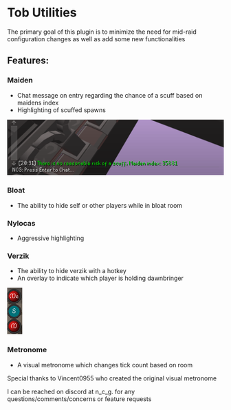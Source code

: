 # Tob Utilities

The primary goal of this plugin is to minimize the need for mid-raid configuration changes as well as add some new functionalities

## Features:

### Maiden
- Chat message on entry regarding the chance of a scuff based on maidens index
- Highlighting of scuffed spawns

![ScuffWarning.PNG](ScuffWarning.PNG)

### Bloat
- The ability to hide self or other players while in bloat room

### Nylocas
- Aggressive highlighting

### Verzik
- The ability to hide verzik with a hotkey 
- An overlay to indicate which player is holding dawnbringer

![dawnoverlay.PNG](dawnoverlay.PNG)

### Metronome
- A visual metronome which changes tick count based on room

Special thanks to Vincent0955 who created the original visual metronome


I can be reached on discord at n_c_g. for any questions/comments/concerns or feature requests
